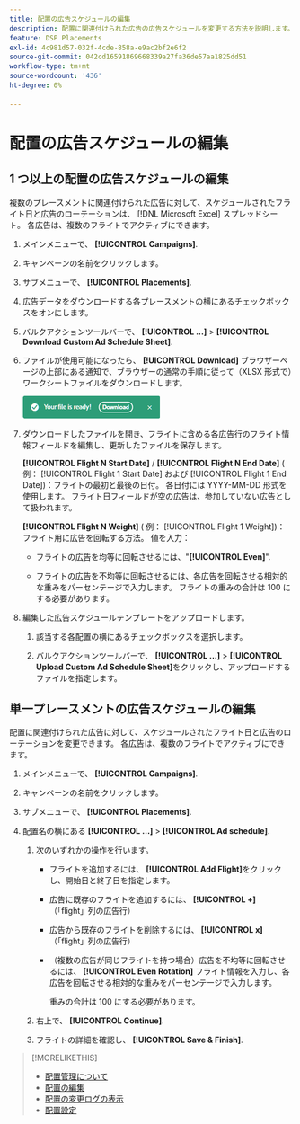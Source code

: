 ```yaml
---
title: 配置の広告スケジュールの編集
description: 配置に関連付けられた広告の広告スケジュールを変更する方法を説明します。
feature: DSP Placements
exl-id: 4c981d57-032f-4cde-858a-e9ac2bf2e6f2
source-git-commit: 042cd16591869668339a27fa36de57aa1825dd51
workflow-type: tm+mt
source-wordcount: '436'
ht-degree: 0%

---
```


# 配置の広告スケジュールの編集

## 1 つ以上の配置の広告スケジュールの編集

複数のプレースメントに関連付けられた広告に対して、スケジュールされたフライト日と広告のローテーションは、 [!DNL Microsoft Excel] スプレッドシート。 各広告は、複数のフライトでアクティブにできます。

1. メインメニューで、 **[!UICONTROL Campaigns]**.

1. キャンペーンの名前をクリックします。

1. サブメニューで、 **[!UICONTROL Placements]**.

1. 広告データをダウンロードする各プレースメントの横にあるチェックボックスをオンにします。

1. バルクアクションツールバーで、 **[!UICONTROL ...]** > **[!UICONTROL Download Custom Ad Schedule Sheet]**.

1. ファイルが使用可能になったら、 **[!UICONTROL Download]** ブラウザーページの上部にある通知で、ブラウザーの通常の手順に従って（XLSX 形式で）ワークシートファイルをダウンロードします。

   ![ダウンロード準備完了通知](/help/dsp/assets/download-ready.png "ダウンロード準備完了通知")

1. ダウンロードしたファイルを開き、フライトに含める各広告行のフライト情報フィールドを編集し、更新したファイルを保存します。

   **[!UICONTROL Flight N Start Date]** / **[!UICONTROL Flight N End Date]** ( 例： [!UICONTROL Flight 1 Start Date] および [!UICONTROL Flight 1 End Date])：フライトの最初と最後の日付。 各日付には YYYY-MM-DD 形式を使用します。 フライト日フィールドが空の広告は、参加していない広告として扱われます。

   **[!UICONTROL Flight N Weight]** ( 例： [!UICONTROL Flight 1 Weight])：フライト用に広告を回転する方法。 値を入力：

   * フライトの広告を均等に回転させるには、&quot;**[!UICONTROL Even]**&quot;.

   * フライトの広告を不均等に回転させるには、各広告を回転させる相対的な重みをパーセンテージで入力します。 フライトの重みの合計は 100 にする必要があります。

1. 編集した広告スケジュールテンプレートをアップロードします。

   1. 該当する各配置の横にあるチェックボックスを選択します。

   1. バルクアクションツールバーで、 **[!UICONTROL ...]** > **[!UICONTROL Upload Custom Ad Schedule Sheet]**&#x200B;をクリックし、アップロードするファイルを指定します。

## 単一プレースメントの広告スケジュールの編集

<!-- Some placements don't have this option. Clarify which placement types aren't eligible -- just simple ad serving placements (PG ones seem okay)? And anything else? -->

配置に関連付けられた広告に対して、スケジュールされたフライト日と広告のローテーションを変更できます。 各広告は、複数のフライトでアクティブにできます。

1. メインメニューで、 **[!UICONTROL Campaigns]**.

1. キャンペーンの名前をクリックします。

1. サブメニューで、 **[!UICONTROL Placements]**.

1. 配置名の横にある  **[!UICONTROL ...]** > **[!UICONTROL Ad schedule]**.

   1. 次のいずれかの操作を行います。

      * フライトを追加するには、 **[!UICONTROL Add Flight]**&#x200B;をクリックし、開始日と終了日を指定します。

      * 広告に既存のフライトを追加するには、 **[!UICONTROL +]** （「flight」列の広告行）

      * 広告から既存のフライトを削除するには、 **[!UICONTROL x]** （「flight」列の広告行）

      * （複数の広告が同じフライトを持つ場合）広告を不均等に回転させるには、 **[!UICONTROL Even Rotation]** フライト情報を入力し、各広告を回転させる相対的な重みをパーセンテージで入力します。

        重みの合計は 100 にする必要があります。

   1. 右上で、 **[!UICONTROL Continue]**.

   1. フライトの詳細を確認し、 **[!UICONTROL Save & Finish]**.

>[!MORELIKETHIS]
>
>* [配置管理について](placement-about.md)
>* [配置の編集](placement-edit.md)
>* [配置の変更ログの表示](placement-change-log.md)
>* [配置設定](placement-settings.md)
